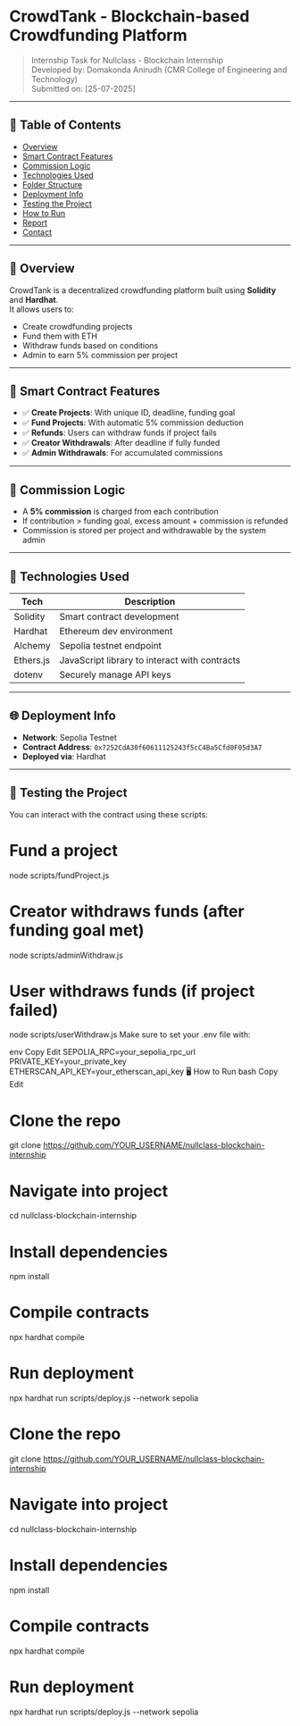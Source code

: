 #  CrowdTank - Blockchain-based Crowdfunding Platform

>  Internship Task for Nullclass - Blockchain Internship  
>  Developed by: Domakonda Anirudh (CMR College of Engineering and Technology)  
>  Submitted on: [25-07-2025]

---

## 📌 Table of Contents
- [Overview](#overview)
- [Smart Contract Features](#smart-contract-features)
- [Commission Logic](#commission-logic)
- [Technologies Used](#technologies-used)
- [Folder Structure](#folder-structure)
- [Deployment Info](#deployment-info)
- [Testing the Project](#testing-the-project)
- [How to Run](#how-to-run)
- [Report](#report)
- [Contact](#contact)

---

## 🧩 Overview

CrowdTank is a decentralized crowdfunding platform built using **Solidity** and **Hardhat**.  
It allows users to:
- Create crowdfunding projects
- Fund them with ETH
- Withdraw funds based on conditions
- Admin to earn 5% commission per project

---

## 🔐 Smart Contract Features

- ✅ **Create Projects**: With unique ID, deadline, funding goal
- ✅ **Fund Projects**: With automatic 5% commission deduction
- ✅ **Refunds**: Users can withdraw funds if project fails
- ✅ **Creator Withdrawals**: After deadline if fully funded
- ✅ **Admin Withdrawals**: For accumulated commissions

---

## 💸 Commission Logic

- A **5% commission** is charged from each contribution
- If contribution > funding goal, excess amount + commission is refunded
- Commission is stored per project and withdrawable by the system admin

---

## 🧰 Technologies Used

| Tech | Description |
|------|-------------|
| Solidity | Smart contract development |
| Hardhat | Ethereum dev environment |
| Alchemy | Sepolia testnet endpoint |
| Ethers.js | JavaScript library to interact with contracts |
| dotenv | Securely manage API keys |

---
## 🌐 Deployment Info

- **Network**: Sepolia Testnet  
- **Contract Address**: `0x7252CdA30f60611125243f5cC4Ba5Cfd0F05d3A7`  
- **Deployed via**: Hardhat

---

## 🧪 Testing the Project

You can interact with the contract using these scripts:

# Fund a project
node scripts/fundProject.js

# Creator withdraws funds (after funding goal met)
node scripts/adminWithdraw.js

# User withdraws funds (if project failed)
node scripts/userWithdraw.js
Make sure to set your .env file with:

env
Copy
Edit
SEPOLIA_RPC=your_sepolia_rpc_url
PRIVATE_KEY=your_private_key
ETHERSCAN_API_KEY=your_etherscan_api_key
🖥️ How to Run
bash
Copy
Edit
# Clone the repo
git clone https://github.com/YOUR_USERNAME/nullclass-blockchain-internship

# Navigate into project
cd nullclass-blockchain-internship

# Install dependencies
npm install

# Compile contracts
npx hardhat compile

# Run deployment
npx hardhat run scripts/deploy.js --network sepolia


# Clone the repo
git clone https://github.com/YOUR_USERNAME/nullclass-blockchain-internship

# Navigate into project
cd nullclass-blockchain-internship

# Install dependencies
npm install

# Compile contracts
npx hardhat compile

# Run deployment
npx hardhat run scripts/deploy.js --network sepolia
